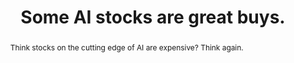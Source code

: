 ---
category: news
title: 3 Artificial Intelligence Stocks That Are Currently Cheap
abstract: Think stocks on the cutting edge of AI are expensive? Think again.
publishedDateTime: 2019-02-08T02:48:00Z
sourceUrl: https://www.msn.com/en-us/money/technology/3-artificial-intelligence-stocks-that-are-currently-cheap/ar-BBTjv04?
type: article

provider:
  name: The Motley Fool
  id: V_AA1xXxH_global
tags:
  - AI

images: 
    - url: https://img-s-msn-com.akamaized.net/tenant/amp/entityid/BBTjv00.img
width: 2121
height: 1414
quality: 97
title: Some AI stocks are great buys.
attribution: 
focalRegion:
  x1: 0
  x2: 0
  y1: 0
  y2: 0

---